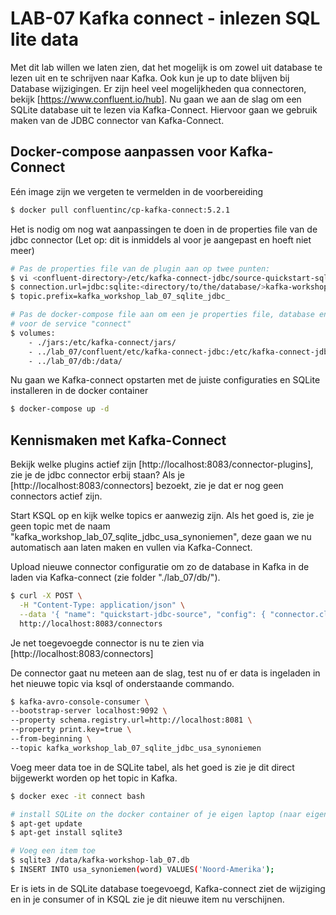 # LAB-07 Kafka connect - inlezen SQL lite data 

Met dit lab willen we laten zien, dat het mogelijk is om zowel uit database te lezen uit en te schrijven naar Kafka. Ook kun je up to date blijven bij Database wijzigingen. Er zijn heel veel mogelijkheden qua connectoren, bekijk [https://www.confluent.io/hub]. Nu gaan we aan de slag om een SQLite database uit te lezen via Kafka-Connect. Hiervoor gaan we gebruik maken van de JDBC connector van Kafka-Connect.


## Docker-compose aanpassen voor Kafka-Connect
Eén image zijn we vergeten te vermelden in de voorbereiding
```sh
$ docker pull confluentinc/cp-kafka-connect:5.2.1
```

Het is nodig om nog wat aanpassingen te doen in de properties file van de jdbc connector 
(Let op: dit is inmiddels al voor je aangepast en hoeft niet meer)
```sh
# Pas de properties file van de plugin aan op twee punten:
$ vi <confluent-directory>/etc/kafka-connect-jdbc/source-quickstart-sqlite.properties
$ connection.url=jdbc:sqlite:<directory/to/the/database/>kafka-workshop-lab_07.db
$ topic.prefix=kafka_workshop_lab_07_sqlite_jdbc_

# Pas de docker-compose file aan om een je properties file, database en je plugin locatie te mounten:
# voor de service "connect"
$ volumes:
    - ./jars:/etc/kafka-connect/jars/
    - ../lab_07/confluent/etc/kafka-connect-jdbc:/etc/kafka-connect-jdbc/
    - ../lab_07/db:/data/
```

Nu gaan we Kafka-connect opstarten met de juiste configuraties en SQLite installeren in de docker container
```sh
$ docker-compose up -d
```

## Kennismaken met Kafka-Connect

Bekijk welke plugins actief zijn [http://localhost:8083/connector-plugins], zie je de jdbc connector erbij staan? Als je [http://localhost:8083/connectors] bezoekt, zie je dat er nog geen connectors actief zijn. 

Start KSQL op en kijk welke topics er aanwezig zijn. Als het goed is, zie je geen topic met de naam "kafka_workshop_lab_07_sqlite_jdbc_usa_synoniemen", deze gaan we nu automatisch aan laten maken en vullen via Kafka-Connect.

Upload nieuwe connector configuratie om zo de database in Kafka in de laden via Kafka-connect (zie folder "./lab_07/db/").
```sh
$ curl -X POST \
  -H "Content-Type: application/json" \
  --data '{ "name": "quickstart-jdbc-source", "config": { "connector.class": "io.confluent.connect.jdbc.JdbcSourceConnector", "tasks.max": 1, "connection.url": "jdbc:sqlite:/data/kafka-workshop-lab_07.db", "mode": "incrementing", "incrementing.column.name": "id", "timestamp.column.name": "modified", "topic.prefix": "kafka_workshop_lab_07_sqlite_jdbc_", "poll.interval.ms": 1000 } }' \
  http://localhost:8083/connectors 
```

Je net toegevoegde connector is nu te zien via [http://localhost:8083/connectors]

De connector gaat nu meteen aan de slag, test nu of er data is ingeladen in het nieuwe topic via ksql of onderstaande commando. 
```sh
$ kafka-avro-console-consumer \
--bootstrap-server localhost:9092 \
--property schema.registry.url=http://localhost:8081 \
--property print.key=true \
--from-beginning \
--topic kafka_workshop_lab_07_sqlite_jdbc_usa_synoniemen
```

Voeg meer data toe in de SQLite tabel, als het goed is zie je dit direct bijgewerkt worden op het topic in Kafka.
```sh
$ docker exec -it connect bash

# install SQLite on the docker container of je eigen laptop (naar eigen keuze)
$ apt-get update
$ apt-get install sqlite3

# Voeg een item toe
$ sqlite3 /data/kafka-workshop-lab_07.db
$ INSERT INTO usa_synoniemen(word) VALUES('Noord-Amerika');
```

Er is iets in de SQLite database toegevoegd, Kafka-connect ziet de wijziging en in je consumer of in KSQL zie je dit nieuwe item nu verschijnen. 

